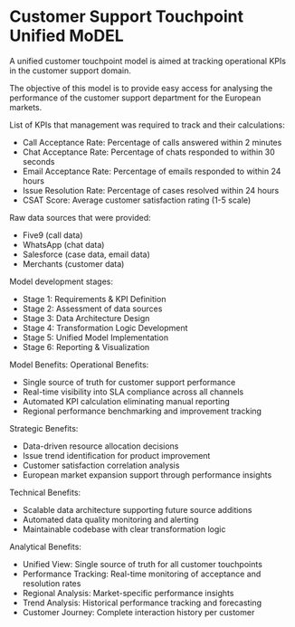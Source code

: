 # Customer Support Touchpoint Unified MoDEL
A unified customer touchpoint model is aimed at tracking operational KPIs in the customer support domain.

The objective of this model is to provide easy access for analysing the performance of the customer support department for the European markets.

List of KPIs that management was required to track and their calculations:
- Call Acceptance Rate: Percentage of calls answered within 2 minutes
- Chat Acceptance Rate: Percentage of chats responded to within 30 seconds
- Email Acceptance Rate: Percentage of emails responded to within 24 hours
- Issue Resolution Rate: Percentage of cases resolved within 24 hours
- CSAT Score: Average customer satisfaction rating (1-5 scale)

Raw data sources that were provided:
- Five9 (call data)
- WhatsApp (chat data)
- Salesforce (case data, email data)
- Merchants (customer data)

Model development stages:
- Stage 1: Requirements & KPI Definition
- Stage 2: Assessment of data sources
- Stage 3: Data Architecture Design
- Stage 4: Transformation Logic Development
- Stage 5: Unified Model Implementation
- Stage 6: Reporting & Visualization

Model Benefits:
Operational Benefits:

- Single source of truth for customer support performance
- Real-time visibility into SLA compliance across all channels
- Automated KPI calculation eliminating manual reporting
- Regional performance benchmarking and improvement tracking

Strategic Benefits:

- Data-driven resource allocation decisions
- Issue trend identification for product improvement
- Customer satisfaction correlation analysis
- European market expansion support through performance insights

Technical Benefits:

- Scalable data architecture supporting future source additions
- Automated data quality monitoring and alerting
- Maintainable codebase with clear transformation logic

Analytical Benefits:
- Unified View: Single source of truth for all customer touchpoints
- Performance Tracking: Real-time monitoring of acceptance and resolution rates
- Regional Analysis: Market-specific performance insights
- Trend Analysis: Historical performance tracking and forecasting
- Customer Journey: Complete interaction history per customer
